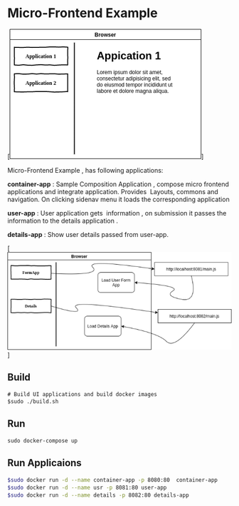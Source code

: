 # Micro-Frontend Example 

[![alt](container.png)]

Micro-Frontend Example , has following applications:

**container-app** : Sample Composition Application , compose micro frontend  applications and integrate application. Provides  Layouts, commons and navigation. On clicking sidenav menu it loads the corresponding application

**user-app** : User application gets  information , on submission it passes the information to the details application .

**details-app** : Show user details passed from user-app.


[![alt](mff.png)]



## Build
```
# Build UI applications and build docker images
$sudo ./build.sh
```

## Run
```
sudo docker-compose up
```

## Run Applicaions
```sh
$sudo docker run -d --name container-app -p 8080:80  container-app
$sudo docker run -d --name usr -p 8081:80 user-app
$sudo docker run -d --name details -p 8082:80 details-app

```
